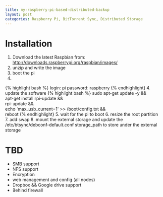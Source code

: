 ```yaml
---
title: my-raspberry-pi-based-distributed-backup
layout: post
categories: Raspberry Pi, BitTorrent Sync, Distributed Storage
---
```


# Installation

1. Download the latest Raspbian from: http://downloads.raspberrypi.org/raspbian/images/
2. unzip and write the image
3. boot the pi
4. 
{% highlight bash %}
login: pi
password: raspberry
{% endhighlight}
4. update the software
{% highlight bash %}
sudo apt-get update -y && \
apt-get install rpi-update && \
rpi-update && \
echo 'max_usb_current=1' >> /boot/config.txt && \
reboot
{% endhighlight}
5. wait for the pi to boot
6. resize the root partition
7. add swap 
8. mount the external storage and update the /etc/btsync/debconf-default.conf storage_path to store under the external storage



# TBD
* SMB support
* NFS support
* Encryption
* web management and config (all nodes)
* Dropbox && Google drive support
* Behind firewall 

